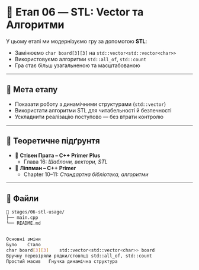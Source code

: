 # 🧩 Етап 06 — STL: Vector та Алгоритми

У цьому етапі ми модернізуємо гру за допомогою **STL**:

- Замінюємо `char board[3][3]` на `std::vector<std::vector<char>>`
- Використовуємо алгоритми `std::all_of`, `std::count`
- Гра стає більш узагальненою та масштабованою

---

## 🎯 Мета етапу

- Показати роботу з динамічними структурами (`std::vector`)
- Використати алгоритми STL для читабельності й безпечності
- Ускладнити реалізацію поступово — без втрати контролю

---

## 📖 Теоретичне підґрунтя

- 📘 **Стівен Прата – C++ Primer Plus**
  - Глава 16: *Шаблони, вектори, STL*
- 📗 **Ліппман – C++ Primer**
  - Chapter 10–11: *Стандартна бібліотека, алгоритми*

---

## 📂 Файли

```bash
📁 stages/06-stl-usage/
├── main.cpp
└── README.md


Основні зміни
Було	Стало
char board[3][3]	std::vector<std::vector<char>> board
Вручну перевіряли рядки/стовпці	std::all_of, std::count
Простий масив	Гнучка динамічна структура